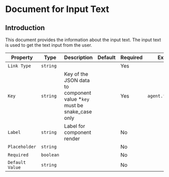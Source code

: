 # Document for Input Text

## Introduction

This document provides the information about the input text.
The input text is used to get the text input from the user.

| Property        | Type      | Description                                                             | Default | Required | Example            |
| --------------- | --------- | ----------------------------------------------------------------------- | ------- | -------- | ------------------ |
| `Link Type`     | `string`  |                                                                         |         | Yes      |                    |
| `Key`           | `string`  | Key of the JSON data to component value \*`key` must be snake_case only |         | Yes      | `agent.first_name` |
| `Label`         | `string`  | Label for component render                                              |         | No       |                    |
| `Placeholder`   | `string`  |                                                                         |         | No       |                    |
| `Required`      | `boolean` |                                                                         |         | No       |                    |
| `Default Value` | `string`  |                                                                         |         | No       |                    |
